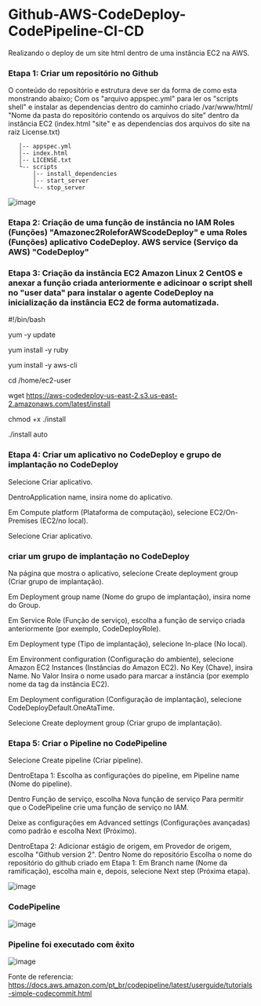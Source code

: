 # Github-AWS-CodeDeploy-CodePipeline-CI-CD 
Realizando o deploy de um site html dentro de uma instância EC2 na AWS. 

### Etapa 1: Criar um repositório no Github 
O conteúdo do repositório e estrutura deve ser da forma de como esta monstrando abaixo; Com os "arquivo appspec.yml" para ler os "scripts shell" e instalar as dependencias dentro do caminho criado /var/www/html/ "Nome da pasta do repositório contendo os arquivos do site" dentro da instância EC2 (index.html "site" e as dependencias dos arquivos do site na raiz License.txt)
       
       
       
       
       │-- appspec.yml
       │-- index.html
       │-- LICENSE.txt
       └-- scripts
           │-- install_dependencies
           │-- start_server
           └-- stop_server
           

![image](https://user-images.githubusercontent.com/80183407/145441444-649cdb4a-4566-416d-b0fe-d9b622d1962a.png)
    

### Etapa 2: Criação de uma função de instância no IAM Roles (Funções) "Amazonec2RoleforAWScodeDeploy" e uma Roles (Funções) aplicativo CodeDeploy. AWS service (Serviço da AWS) "CodeDeploy"

### Etapa 3: Criação da instância EC2 Amazon Linux 2 CentOS e anexar a função criada anteriormente e adicinoar o script shell no "user data" para instalar o agente CodeDeploy na inicialização da instância EC2 de forma automatizada.


#!/bin/bash

yum -y update

yum install -y ruby

yum install -y aws-cli

cd /home/ec2-user

wget https://aws-codedeploy-us-east-2.s3.us-east-2.amazonaws.com/latest/install

chmod +x ./install

./install auto

### Etapa 4: Criar um aplicativo no CodeDeploy e grupo de implantação no CodeDeploy

Selecione Criar aplicativo.

DentroApplication name, insira nome do aplicativo.

Em Compute platform (Plataforma de computação), selecione EC2/On-Premises (EC2/no local).

Selecione Criar aplicativo.

### criar um grupo de implantação no CodeDeploy

Na página que mostra o aplicativo, selecione Create deployment group (Criar grupo de implantação).

Em Deployment group name (Nome do grupo de implantação), insira nome do Group.

Em Service Role (Função de serviço), escolha a função de serviço criada anteriormente (por exemplo, CodeDeployRole).

Em Deployment type (Tipo de implantação), selecione In-place (No local).

Em Environment configuration (Configuração do ambiente), selecione Amazon EC2 Instances (Instâncias do Amazon EC2). No Key (Chave), insira Name. No Valor Insira o nome usado para marcar a instância (por exemplo nome da tag da instância EC2).

Em Deployment configuration (Configuração de implantação), selecione CodeDeployDefault.OneAtaTime.

Selecione Create deployment group (Criar grupo de implantação).

### Etapa 5: Criar o Pipeline no CodePipeline

Selecione Create pipeline (Criar pipeline).

DentroEtapa 1: Escolha as configurações do pipeline, em Pipeline name (Nome do pipeline).

Dentro Função de serviço, escolha Nova função de serviço Para permitir que o CodePipeline crie uma função de serviço no IAM.

Deixe as configurações em Advanced settings (Configurações avançadas) como padrão e escolha Next (Próximo).

DentroEtapa 2: Adicionar estágio de origem, em Provedor de origem, escolha "Github version 2". Dentro Nome do repositório Escolha o nome do repositório do github criado em Etapa 1: Em Branch name (Nome da ramificação), escolha main e, depois, selecione Next step (Próxima etapa).

![image](https://user-images.githubusercontent.com/80183407/145439144-c4f6cb49-fca0-48db-9130-ea11442d2aaf.png)

### CodePipeline

![image](https://user-images.githubusercontent.com/80183407/145436534-54093172-2e0a-441d-ae6e-f6ca13108fef.png)

### Pipeline foi executado com êxito

![image](https://user-images.githubusercontent.com/80183407/145439718-d284a336-90f7-4e30-b0dc-297dfe00cd10.png)

Fonte de referencia: https://docs.aws.amazon.com/pt_br/codepipeline/latest/userguide/tutorials-simple-codecommit.html

